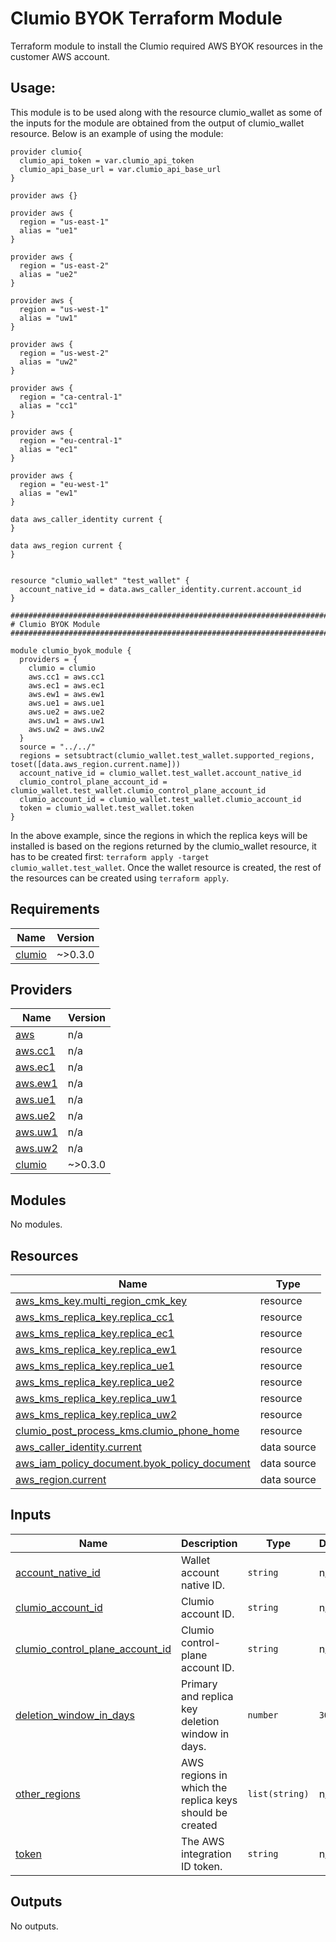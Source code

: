 <!-- BEGIN_TF_DOCS -->

# Clumio BYOK Terraform Module

Terraform module to install the Clumio required AWS BYOK resources in the customer AWS account.

## Usage:
This module is to be used along with the resource clumio_wallet as some of the inputs for the module are obtained from the output of clumio_wallet  resource.
Below is an example of using the module:

```hcl
provider clumio{
  clumio_api_token = var.clumio_api_token
  clumio_api_base_url = var.clumio_api_base_url
}

provider aws {}

provider aws {
  region = "us-east-1"
  alias = "ue1"
}

provider aws {
  region = "us-east-2"
  alias = "ue2"
}

provider aws {
  region = "us-west-1"
  alias = "uw1"
}

provider aws {
  region = "us-west-2"
  alias = "uw2"
}

provider aws {
  region = "ca-central-1"
  alias = "cc1"
}

provider aws {
  region = "eu-central-1"
  alias = "ec1"
}

provider aws {
  region = "eu-west-1"
  alias = "ew1"
}

data aws_caller_identity current {
}

data aws_region current {
}


resource "clumio_wallet" "test_wallet" {
  account_native_id = data.aws_caller_identity.current.account_id
}

################################################################################
# Clumio BYOK Module
################################################################################

module clumio_byok_module {
  providers = {
    clumio = clumio
    aws.cc1 = aws.cc1
    aws.ec1 = aws.ec1
    aws.ew1 = aws.ew1
    aws.ue1 = aws.ue1
    aws.ue2 = aws.ue2
    aws.uw1 = aws.uw1
    aws.uw2 = aws.uw2
  }
  source = "../../"
  regions = setsubtract(clumio_wallet.test_wallet.supported_regions, toset([data.aws_region.current.name]))
  account_native_id = clumio_wallet.test_wallet.account_native_id
  clumio_control_plane_account_id = clumio_wallet.test_wallet.clumio_control_plane_account_id
  clumio_account_id = clumio_wallet.test_wallet.clumio_account_id
  token = clumio_wallet.test_wallet.token
}
```
In the above example, since the regions in which the replica keys will be installed is based on the regions returned by the clumio_wallet resource, it has to be created first: `terraform apply -target clumio_wallet.test_wallet`.
Once the wallet resource is created, the rest of the resources can be created using `terraform apply`.

## Requirements

| Name | Version |
|------|---------|
| <a name="requirement_clumio"></a> [clumio](#requirement\_clumio) | ~>0.3.0 |

## Providers

| Name | Version |
|------|---------|
| <a name="provider_aws"></a> [aws](#provider\_aws) | n/a |
| <a name="provider_aws.cc1"></a> [aws.cc1](#provider\_aws.cc1) | n/a |
| <a name="provider_aws.ec1"></a> [aws.ec1](#provider\_aws.ec1) | n/a |
| <a name="provider_aws.ew1"></a> [aws.ew1](#provider\_aws.ew1) | n/a |
| <a name="provider_aws.ue1"></a> [aws.ue1](#provider\_aws.ue1) | n/a |
| <a name="provider_aws.ue2"></a> [aws.ue2](#provider\_aws.ue2) | n/a |
| <a name="provider_aws.uw1"></a> [aws.uw1](#provider\_aws.uw1) | n/a |
| <a name="provider_aws.uw2"></a> [aws.uw2](#provider\_aws.uw2) | n/a |
| <a name="provider_clumio"></a> [clumio](#provider\_clumio) | ~>0.3.0 |

## Modules

No modules.

## Resources

| Name | Type |
|------|------|
| [aws_kms_key.multi_region_cmk_key](https://registry.terraform.io/providers/hashicorp/aws/latest/docs/resources/kms_key) | resource |
| [aws_kms_replica_key.replica_cc1](https://registry.terraform.io/providers/hashicorp/aws/latest/docs/resources/kms_replica_key) | resource |
| [aws_kms_replica_key.replica_ec1](https://registry.terraform.io/providers/hashicorp/aws/latest/docs/resources/kms_replica_key) | resource |
| [aws_kms_replica_key.replica_ew1](https://registry.terraform.io/providers/hashicorp/aws/latest/docs/resources/kms_replica_key) | resource |
| [aws_kms_replica_key.replica_ue1](https://registry.terraform.io/providers/hashicorp/aws/latest/docs/resources/kms_replica_key) | resource |
| [aws_kms_replica_key.replica_ue2](https://registry.terraform.io/providers/hashicorp/aws/latest/docs/resources/kms_replica_key) | resource |
| [aws_kms_replica_key.replica_uw1](https://registry.terraform.io/providers/hashicorp/aws/latest/docs/resources/kms_replica_key) | resource |
| [aws_kms_replica_key.replica_uw2](https://registry.terraform.io/providers/hashicorp/aws/latest/docs/resources/kms_replica_key) | resource |
| [clumio_post_process_kms.clumio_phone_home](https://registry.terraform.io/providers/clumio-code/clumio/latest/docs/resources/clumio_post_process_kms) | resource |
| [aws_caller_identity.current](https://registry.terraform.io/providers/hashicorp/aws/latest/docs/data-sources/caller_identity) | data source |
| [aws_iam_policy_document.byok_policy_document](https://registry.terraform.io/providers/hashicorp/aws/latest/docs/data-sources/iam_policy_document) | data source |
| [aws_region.current](https://registry.terraform.io/providers/hashicorp/aws/latest/docs/data-sources/region) | data source |

## Inputs

| Name | Description | Type | Default | Required |
|------|-------------|------|---------|:--------:|
| <a name="input_account_native_id"></a> [account\_native\_id](#input\_account\_native\_id) | Wallet account native ID. | `string` | n/a | yes |
| <a name="input_clumio_account_id"></a> [clumio\_account\_id](#input\_clumio\_account\_id) | Clumio account ID. | `string` | n/a | yes |
| <a name="input_clumio_control_plane_account_id"></a> [clumio\_control\_plane\_account\_id](#input\_clumio\_control\_plane\_account\_id) | Clumio control-plane account ID. | `string` | n/a | yes |
| <a name="input_deletion_window_in_days"></a> [deletion\_window\_in\_days](#input\_deletion\_window\_in\_days) | Primary and replica key deletion window in days. | `number` | `30` | no |
| <a name="input_other_regions"></a> [other\_regions](#input\_other\_regions) | AWS regions in which the replica keys should be created | `list(string)` | n/a | yes |
| <a name="input_token"></a> [token](#input\_token) | The AWS integration ID token. | `string` | n/a | yes |

## Outputs

No outputs.


<!-- END_TF_DOCS -->
